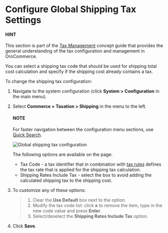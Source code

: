 <!-- System > Configuration > Commerce > Taxation > Shipping Tax -->

# Configure Global Shipping Tax Settings

#### HINT
This section is part of the [Tax Management](../../../../../concept-guides/taxes/index.md#concept-guide-taxes) concept guide that provides the general understanding of the tax configuration and management in OroCommerce.

You can select a shipping tax code that should be used for shipping total cost calculation and specify if the shipping cost already contains a tax.

To change the shipping tax configuration:

1. Navigate to the system configuration (click **System > Configuration** in the main menu).
2. Select **Commerce > Taxation > Shipping** in the menu to the left.

   #### NOTE
   For faster navigation between the configuration menu sections, use [Quick Search](../../quick-search.md#user-guide-system-configuration-quick-search).

   ![Global shipping tax configuration](user/img/system/config_commerce/taxation/shipping_tax_config.png)

   The following options are available on the page:
   * Tax Code - a tax identifier that in combination with [tax rules](../../../../taxes/tax-rules/index.md#tax-rules) defines the tax rate that is applied for the shipping tax calculation.
   * Shipping Rates Include Tax - select the box to avoid adding the calculated shipping tax to the shipping cost.
3. To customize any of these options:
   > 1. Clear the **Use Default** box next to the option.
   > 2. Modify the tax code list: click **x** to remove the item, type in the new code value and press **Enter**.
   > 3. Select/deselect the **Shipping Rates Include Tax** option.
4. Click **Save**.

